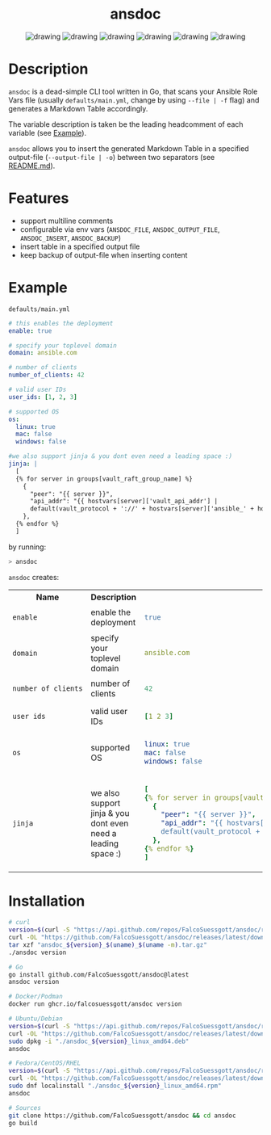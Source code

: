 <div align="center">

<h1>ansdoc</h1>
<img src="https://github.com/FalcoSuessgott/ansdoc/actions/workflows/test.yml/badge.svg" alt="drawing"/>
<img src="https://github.com/FalcoSuessgott/ansdoc/actions/workflows/lint.yml/badge.svg" alt="drawing"/>
<img src="https://codecov.io/gh/FalcoSuessgott/ansdoc/branch/master/graph/badge.svg" alt="drawing"/>
<img src="https://img.shields.io/github/downloads/FalcoSuessgott/ansdoc/total.svg" alt="drawing"/>
<img src="https://img.shields.io/github/v/release/FalcoSuessgott/ansdoc" alt="drawing"/>
<img src="https://img.shields.io/docker/pulls/falcosuessgott/ansdoc" alt="drawing"/>
</div>

# Description
`ansdoc` is a dead-simple CLI tool written in Go, that scans your Ansible Role Vars file (usually `defaults/main.yml`, change by using `--file | -f` flag) and generates a Markdown Table accordingly. 

The variable description is taken be the leading headcomment of each variable (see [Example](https://github.com/FalcoSuessgott/ansdoc#example)).

`ansdoc` allows you to insert the generated Markdown Table in a specified output-file (`--output-file | -o`) between two  separators (see [README.md](https://github.com/FalcoSuessgott/ansdoc/blob/b1808887c5cce60f45e80f36848547e08137840b/README.md?plain=1#L67)).

# Features
* support multiline comments
* configurable via env vars (`ANSDOC_FILE`, `ANSDOC_OUTPUT_FILE`, `ANSDOC_INSERT`, `ANSDOC_BACKUP`)
* insert table in a specified output file
* keep backup of output-file when inserting content

# Example
`defaults/main.yml`
```yaml
# this enables the deployment
enable: true

# specify your toplevel domain
domain: ansible.com

# number of clients
number_of_clients: 42 

# valid user IDs
user_ids: [1, 2, 3]

# supported OS
os:
  linux: true
  mac: false
  windows: false

#we also support jinja & you dont even need a leading space :)
jinja: |
  [
  {% for server in groups[vault_raft_group_name] %}
    {
      "peer": "{{ server }}",
      "api_addr": "{{ hostvars[server]['vault_api_addr'] |
      default(vault_protocol + '://' + hostvars[server]['ansible_' + hostvars[server]['ansible_default_ipv4']['interface']]['ipv4']['address'] + ':' + (vault_port|string)) }}"
    },
  {% endfor %}
  ]
```

by running:

```bash
> ansdoc
```

`ansdoc` creates:
<!--ansdoc -->
<table>
<tr>
<th>Name</th>
<th>Description</th>
<th>Default Value</th>
</tr>

<tr>
<td>

```
enable
```

</td><td>enable the deployment</td><td>

```yaml
true
```

</td></tr>

<tr>
<td>

```
domain
```

</td><td>specify your toplevel domain</td><td>

```yaml
ansible.com
```

</td></tr>

<tr>
<td>

```
number_of_clients
```

</td><td>number of clients</td><td>

```yaml
42
```

</td></tr>

<tr>
<td>

```
user_ids
```

</td><td>valid user IDs</td><td>

```yaml
[1 2 3]
```

</td></tr>

<tr>
<td>

```
os
```

</td><td>supported OS</td><td>

```yaml
linux: true
mac: false
windows: false

```

</td></tr>

<tr>
<td>

```
jinja
```

</td><td>we also support jinja & you dont even need a leading space :)</td><td>

```yaml
[
{% for server in groups[vault_raft_group_name] %}
  {
    "peer": "{{ server }}",
    "api_addr": "{{ hostvars[server]['vault_api_addr'] |
    default(vault_protocol + '://' + hostvars[server]['ansible_' + hostvars[server]['ansible_default_ipv4']['interface']]['ipv4']['address'] + ':' + (vault_port|string)) }}"
  },
{% endfor %}
]
```

</td></tr>

</table>
<!--ansdoc -->


# Installation
```bash
# curl
version=$(curl -S "https://api.github.com/repos/FalcoSuessgott/ansdoc/releases/latest" | jq -r '.tag_name[1:]')
curl -OL "https://github.com/FalcoSuessgott/ansdoc/releases/latest/download/ansdoc_${version}_$(uname)_$(uname -m).tar.gz"
tar xzf "ansdoc_${version}_$(uname)_$(uname -m).tar.gz"
./ansdoc version

# Go 
go install github.com/FalcoSuessgott/ansdoc@latest
ansdoc version

# Docker/Podman
docker run ghcr.io/falcosuessgott/ansdoc version

# Ubuntu/Debian
version=$(curl -S "https://api.github.com/repos/FalcoSuessgott/ansdoc/releases/latest" | jq -r '.tag_name[1:]')
curl -OL "https://github.com/FalcoSuessgott/ansdoc/releases/latest/download/ansdoc_${version}_linux_amd64.deb"
sudo dpkg -i "./ansdoc_${version}_linux_amd64.deb"
ansdoc

# Fedora/CentOS/RHEL
version=$(curl -S "https://api.github.com/repos/FalcoSuessgott/ansdoc/releases/latest" | jq -r '.tag_name[1:]')
curl -OL "https://github.com/FalcoSuessgott/ansdoc/releases/latest/download/ansdoc_${version}_linux_amd64.rpm"
sudo dnf localinstall "./ansdoc_${version}_linux_amd64.rpm"
ansdoc

# Sources
git clone https://github.com/FalcoSuessgott/ansdoc && cd ansdoc
go build 
```
